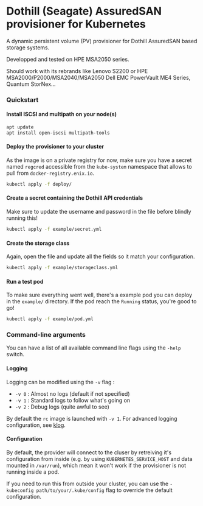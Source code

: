 # Dothill (Seagate) AssuredSAN provisioner for Kubernetes

A dynamic persistent volume (PV) provisioner for Dothill AssuredSAN based storage systems. 

Developped and tested on HPE MSA2050 series.

Should work with its rebrands like Lenovo S2200 or HPE MSA2000/P2000/MSA2040/MSA2050 Dell EMC PowerVault ME4 Series, Quantum StorNex...

### Quickstart

#### Install ISCSI and multipath on your node(s)

```sh
apt update
apt install open-iscsi multipath-tools
```

#### Deploy the provisioner to your cluster

As the image is on a private registry for now, make sure you have a secret named `regcred` accessible from the `kube-system` namespace that allows to pull from `docker-registry.enix.io`.

```sh
kubectl apply -f deploy/
```

#### Create a secret containing the Dothill API credentials

Make sure to update the username and password in the file before blindly running this!

```sh
kubectl apply -f example/secret.yml
```

#### Create the storage class

Again, open the file and update all the fields so it match your configuration.

```sh
kubectl apply -f example/storageclass.yml
```

#### Run a test pod

To make sure everything went well, there's a example pod you can deploy in the `example/` directory. If the pod reach the `Running` status, you're good to go!

```sh
kubectl apply -f example/pod.yml
```

### Command-line arguments

You can have a list of all available command line flags using the `-help` switch.

#### Logging

Logging can be modified using the `-v` flag :

- `-v 0` : Almost no logs (default if not specified)
- `-v 1` : Standard logs to follow what's going on
- `-v 2` : Debug logs (quite awful to see)

By default the `rc` image is launched with `-v 1`. For advanced logging configuration, see [klog](https://github.com/kubernetes/klog).

#### Configuration

By default, the provider will connect to the cluser by retreiving it's configuration from inside (e.g. by using `KUBERNETES_SERVICE_HOST` and data mounted in `/var/run`), which mean it won't work if the provisioner is not running inside a pod.

If you need to run this from outside your cluster, you can use the `-kubeconfig path/to/your/.kube/config` flag to override the default configuration.
